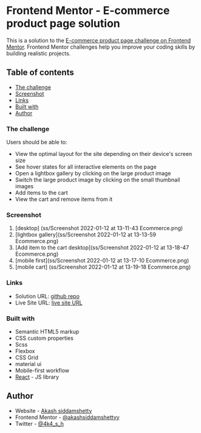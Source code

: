 # Frontend Mentor - E-commerce product page solution

This is a solution to the [E-commerce product page challenge on Frontend Mentor](https://www.frontendmentor.io/challenges/ecommerce-product-page-UPsZ9MJp6). Frontend Mentor challenges help you improve your coding skills by building realistic projects.

## Table of contents
  - [The challenge](#the-challenge)
  - [Screenshot](#screenshot)
  - [Links](#links)
  - [Built with](#built-with)
  - [Author](#author)

### The challenge

Users should be able to:

- View the optimal layout for the site depending on their device's screen size
- See hover states for all interactive elements on the page
- Open a lightbox gallery by clicking on the large product image
- Switch the large product image by clicking on the small thumbnail images
- Add items to the cart
- View the cart and remove items from it

### Screenshot
1. [desktop] (ss/Screenshot 2022-01-12 at 13-11-43 Ecommerce.png)
2. [lightbox gallery](ss/Screenshot 2022-01-12 at 13-13-59 Ecommerce.png)
3. [Add item to the cart desktop](ss/Screenshot 2022-01-12 at 13-18-47 Ecommerce.png)
4. [mobile first](ss/Screenshot 2022-01-12 at 13-17-10 Ecommerce.png)
5. [mobile cart] (ss/Screenshot 2022-01-12 at 13-19-18 Ecommerce.png)

### Links

- Solution URL: [github repo](https://github.com/akashsiddamshetty/ecommerceTemplate)
- Live Site URL: [live site URL](https://akashsiddamshettyecommmertemplate.netlify.app/)

### Built with

- Semantic HTML5 markup
- CSS custom properties
- Scss 
- Flexbox
- CSS Grid
- material ui
- Mobile-first workflow
- [React](https://reactjs.org/) - JS library


## Author

- Website - [Akash siddamshetty](https://github.com/akashsiddamshetty)
- Frontend Mentor - [@akashsiddamshettyy](https://www.frontendmentor.io/profile/akashsiddamshetty)
- Twitter - [@4k4_s_h](https://twitter.com/4k4_s_h)
